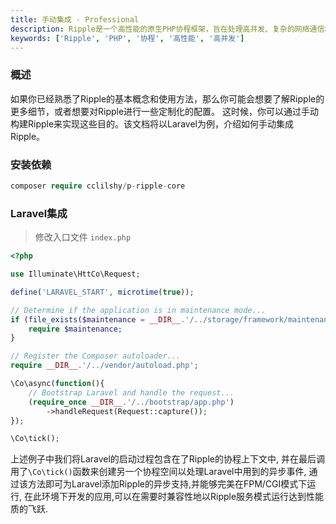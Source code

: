 ```yaml
---
title: 手动集成 - Professional
description: Ripple是一个高性能的原生PHP协程框架，旨在处理高并发、复杂的网络通信和数据操作。本文档将介绍如何手动集成Ripple到Laravel项目中。
keywords: ['Ripple', 'PHP', '协程', '高性能', '高并发']
---
```


### 概述

如果你已经熟悉了Ripple的基本概念和使用方法，那么你可能会想要了解Ripple的更多细节，或者想要对Ripple进行一些定制化的配置。
这时候，你可以通过手动构建Ripple来实现这些目的。该文档将以Laravel为例，介绍如何手动集成Ripple。

### 安装依赖

```php
composer require cclilshy/p-ripple-core
```

### Laravel集成

> 修改入口文件 `index.php`

```php
<?php

use Illuminate\HttCo\Request;

define('LARAVEL_START', microtime(true));

// Determine if the application is in maintenance mode...
if (file_exists($maintenance = __DIR__.'/../storage/framework/maintenance.php')) {
    require $maintenance;
}

// Register the Composer autoloader...
require __DIR__.'/../vendor/autoload.php';

\Co\async(function(){
    // Bootstrap Laravel and handle the request...
    (require_once __DIR__.'/../bootstrap/app.php')
        ->handleRequest(Request::capture());
});

\Co\tick();
```

上述例子中我们将Laravel的启动过程包含在了Ripple的协程上下文中,
并在最后调用了`\Co\tick()`函数来创建另一个协程空间以处理Laravel中用到的异步事件,
通过该方法即可为Laravel添加Ripple的异步支持,并能够完美在FPM/CGI模式下运行,
在此环境下开发的应用,可以在需要时兼容性地以Ripple服务模式运行达到性能质的飞跃.
